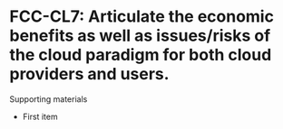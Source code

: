 # FCC-CL7: Articulate the economic benefits as well as issues/risks of the cloud paradigm for both cloud providers and users. 

Supporting materials

* First item